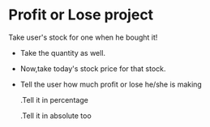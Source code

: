 # Profit or Lose project

Take user's stock for one when he bought it!

- Take the quantity as well.

- Now,take today's stock price for that stock.
- Tell the user how much profit or lose he/she is making 

    .Tell it in percentage
    
    .Tell it in absolute too
